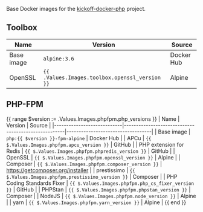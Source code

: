Base Docker images for the [kickoff-docker-php](https://github.com/thecodingmachine/kickoff-docker-php/) project.

## Toolbox

| Name       | Version                                        | Source     |
|------------|------------------------------------------------|------------|
| Base image | `alpine:3.6`                                   | Docker Hub |
| OpenSSL    | `{{ .Values.Images.toolbox.openssl_version }}` | Alpine     |

## PHP-FPM
{{ range $version := .Values.Images.phpfpm.php_versions }}
| Name                       | Version                                             | Source                            |
|----------------------------|-----------------------------------------------------|-----------------------------------|
| Base image                 | `php:{{ $version }}-fpm-alpine`                     | Docker Hub                        |
| APCu                       | `{{ $.Values.Images.phpfpm.apcu_version }}`         | GitHub                            |
| PHP extension for Redis    | `{{ $.Values.Images.phpfpm.phpredis_version }}`     | GitHub                            |
| OpenSSL                    | `{{ $.Values.Images.phpfpm.openssl_version }}`      | Alpine                            |
| Composer                   | `{{ $.Values.Images.phpfpm.composer_version }}`     | https://getcomposer.org/installer |
| prestissimo                | `{{ $.Values.Images.phpfpm.prestissimo_version }}`  | Composer                          |
| PHP Coding Standards Fixer | `{{ $.Values.Images.phpfpm.php_cs_fixer_version }}` | GitHub                            |
| PHPStan                    | `{{ $.Values.Images.phpfpm.phpstan_version }}`      | Composer                          |
| NodeJS                     | `{{ $.Values.Images.phpfpm.node_version }}`         | Alpine                            |
| yarn                       | `{{ $.Values.Images.phpfpm.yarn_version }}`         | Alpine                            |
{{ end }}